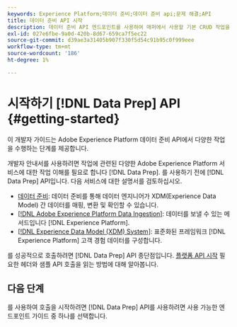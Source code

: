 ```yaml
---
keywords: Experience Platform;데이터 준비;데이터 준비 api;문제 해결;API
title: 데이터 준비 API 시작
description: 데이터 준비 API 엔드포인트를 사용하여 매퍼에서 사용할 기본 CRUD 작업을 수행하기 위해 알아야 하는 주요 개념 및 기본 기능에 대해 알아봅니다.
exl-id: 027e6fbe-9a0d-420b-8d67-659ca7f5ec22
source-git-commit: d39ae3a31405b907f330f5d54c91b95c0f999eee
workflow-type: tm+mt
source-wordcount: '186'
ht-degree: 1%

---
```


# 시작하기 [!DNL Data Prep] API {#getting-started}

이 개발자 가이드는 Adobe Experience Platform 데이터 준비 API에서 다양한 작업을 수행하는 단계를 제공합니다.

개발자 안내서를 사용하려면 작업에 관련된 다양한 Adobe Experience Platform 서비스에 대한 작업 이해를 필요로 합니다 [!DNL Data Prep]. 를 사용하기 전에 [!DNL Data Prep] API입니다. 다음 서비스에 대한 설명서를 검토하십시오.

- [데이터 준비](../home.md): 데이터 준비를 통해 데이터 엔지니어가 XDM(Experience Data Model) 간 데이터를 매핑, 변환 및 확인할 수 있습니다.
- [[!DNL Adobe Experience Platform Data Ingestion]](../../ingestion/home.md): 데이터를 보낼 수 있는 메서드입니다 [!DNL Experience Platform].
- [[!DNL Experience Data Model (XDM) System]](../../xdm/home.md): 표준화된 프레임워크 [!DNL Experience Platform] 고객 경험 데이터를 구성합니다.

를 성공적으로 호출하려면 [!DNL Data Prep] API 종단점입니다. [플랫폼 API 시작](../../landing/api-guide.md) 필요한 헤더와 샘플 API 호출을 읽는 방법에 대해 알아봅니다.

## 다음 단계

를 사용하여 호출을 시작하려면 [!DNL Data Prep] API를 사용하려면 사용 가능한 엔드포인트 가이드 중 하나를 선택합니다.
